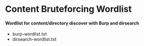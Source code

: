 # Content Bruteforcing Wordlist

#### Wordlist for content/directory discover with Burp and dirsearch

- burp-wordlist.txt                                                                                                               
- dirsearch-wordlist.txt
